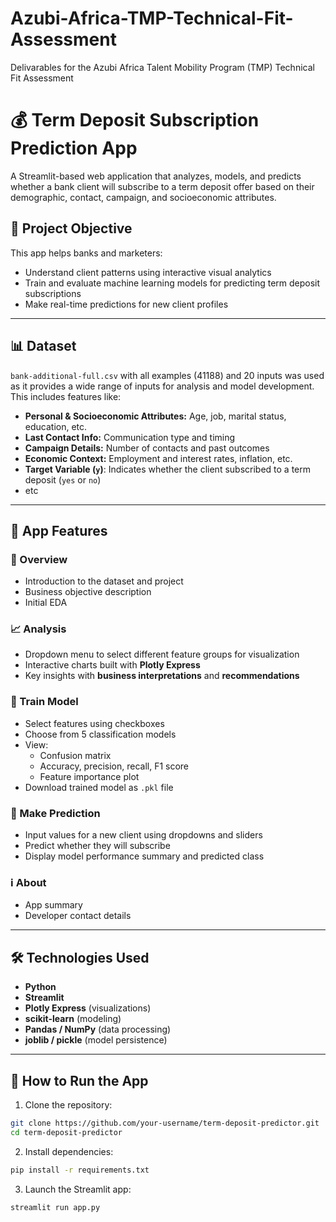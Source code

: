 # Azubi-Africa-TMP-Technical-Fit-Assessment
Delivarables for the Azubi Africa Talent Mobility Program (TMP) Technical Fit Assessment
# 💰 Term Deposit Subscription Prediction App

A Streamlit-based web application that analyzes, models, and predicts whether a bank client will subscribe to a term deposit offer based on their demographic, contact, campaign, and socioeconomic attributes.

## 📌 Project Objective

This app helps banks and marketers:
- Understand client patterns using interactive visual analytics
- Train and evaluate machine learning models for predicting term deposit subscriptions
- Make real-time predictions for new client profiles

---

## 📊 Dataset

`bank-additional-full.csv` with all examples (41188) and 20 inputs was used as it provides a wide range of inputs for analysis and model development. This includes features like:

- **Personal & Socioeconomic Attributes:** Age, job, marital status, education, etc.
- **Last Contact Info:** Communication type and timing
- **Campaign Details:** Number of contacts and past outcomes
- **Economic Context:** Employment and interest rates, inflation, etc.
- **Target Variable (`y`)**: Indicates whether the client subscribed to a term deposit (`yes` or `no`)
- etc

---

## 🚀 App Features

### 🧭 Overview
- Introduction to the dataset and project
- Business objective description
- Initial EDA

### 📈 Analysis
- Dropdown menu to select different feature groups for visualization
- Interactive charts built with **Plotly Express**
- Key insights with **business interpretations** and **recommendations**

### 🤖 Train Model
- Select features using checkboxes
- Choose from 5 classification models
- View:
  - Confusion matrix
  - Accuracy, precision, recall, F1 score
  - Feature importance plot
- Download trained model as `.pkl` file

### 🧠 Make Prediction
- Input values for a new client using dropdowns and sliders
- Predict whether they will subscribe
- Display model performance summary and predicted class

### ℹ️ About
- App summary
- Developer contact details

---

## 🛠️ Technologies Used

- **Python**
- **Streamlit**
- **Plotly Express** (visualizations)
- **scikit-learn** (modeling)
- **Pandas / NumPy** (data processing)
- **joblib / pickle** (model persistence)

---

## 📂 How to Run the App

1. Clone the repository:

```bash
git clone https://github.com/your-username/term-deposit-predictor.git
cd term-deposit-predictor
```
2. Install dependencies:
```bash
pip install -r requirements.txt
```
3. Launch the Streamlit app:
```bash
streamlit run app.py
```
